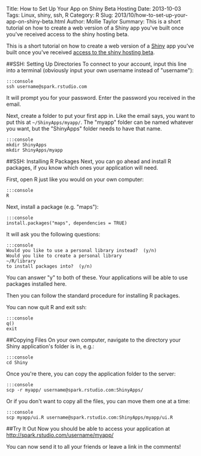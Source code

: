 Title: How to Set Up Your App on Shiny Beta Hosting
Date: 2013-10-03
Tags: Linux, shiny, ssh, R
Category: R
Slug: 2013/10/how-to-set-up-your-app-on-shiny-beta.html
Author: Mollie Taylor
Summary: This is a short tutorial on how to create a web version of a Shiny app you've built once you've received access to the shiny hosting beta.

This is a short tutorial on how to create a web version of a [Shiny](http://www.rstudio.com/shiny/) app you've built once you've received [access to the shiny hosting beta](https://rstudio.wufoo.com/forms/shiny-server-beta-program/).

##SSH: Setting Up Directories
To connect to your account, input this line into a terminal (obviously input your own username instead of "username"):

	:::console
	ssh username@spark.rstudio.com

It will prompt you for your password. Enter the password you received in the email.

Next, create a folder to put your first app in. Like the email says, you want to put this at ```~/ShinyApps/myapp/```. The "myapp" folder can be named whatever you want, but the "ShinyApps" folder needs to have that name.

	:::console
	mkdir ShinyApps
	mkdir ShinyApps/myapp

##SSH: Installing R Packages
Next, you can go ahead and install R packages, if you know which ones your application will need.

First, open R just like you would on your own computer:

	:::console
	R

Next, install a package (e.g. "maps"):

	:::console
	install.packages("maps", dependencies = TRUE)

It will ask you the following questions:

	:::console
	Would you like to use a personal library instead?  (y/n)
	Would you like to create a personal library 
	~/R/library 
	to install packages into?  (y/n)

You can answer "y" to both of these. Your applications will be able to use packages installed here.

Then you can follow the standard procedure for installing R packages.

You can now quit R and exit ssh:

	:::console
	q()
	exit

##Copying Files
On your own computer, navigate to the directory your Shiny application's folder is in, e.g.:

	:::console
	cd Shiny

Once you're there, you can copy the application folder to the server:

	:::console
	scp -r myapp/ username@spark.rstudio.com:ShinyApps/

Or if you don't want to copy all the files, you can move them one at a time:

	:::console
	scp myapp/ui.R username@spark.rstudio.com:ShinyApps/myapp/ui.R

##Try It Out
Now you should be able to access your application at http://spark.rstudio.com/username/myapp/

You can now send it to all your friends or leave a link in the comments!